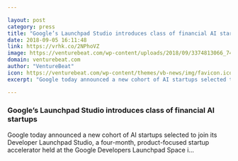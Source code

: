 ```yaml
---

layout: post
category: press
title: "Google’s Launchpad Studio introduces class of financial AI startups"
date: 2018-09-05 16:11:48
link: https://vrhk.co/2NPhoVZ
image: https://venturebeat.com/wp-content/uploads/2018/09/3374813066_74a4827ca6_b.jpg?fit=1024%2C682&strip=all
domain: venturebeat.com
author: "VentureBeat"
icon: https://venturebeat.com/wp-content/themes/vb-news/img/favicon.ico
excerpt: "Google today announced a new cohort of AI startups selected to join its Developer Launchpad Studio, a four-month, product-focused startup accelerator held at the Google Developers Launchpad Space i…"

---
```


### Google’s Launchpad Studio introduces class of financial AI startups

Google today announced a new cohort of AI startups selected to join its Developer Launchpad Studio, a four-month, product-focused startup accelerator held at the Google Developers Launchpad Space i…